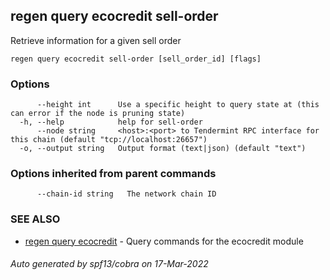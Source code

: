 ## regen query ecocredit sell-order

Retrieve information for a given sell order

```
regen query ecocredit sell-order [sell_order_id] [flags]
```

### Options

```
      --height int      Use a specific height to query state at (this can error if the node is pruning state)
  -h, --help            help for sell-order
      --node string     <host>:<port> to Tendermint RPC interface for this chain (default "tcp://localhost:26657")
  -o, --output string   Output format (text|json) (default "text")
```

### Options inherited from parent commands

```
      --chain-id string   The network chain ID
```

### SEE ALSO

* [regen query ecocredit](regen_query_ecocredit.md)	 - Query commands for the ecocredit module

###### Auto generated by spf13/cobra on 17-Mar-2022
